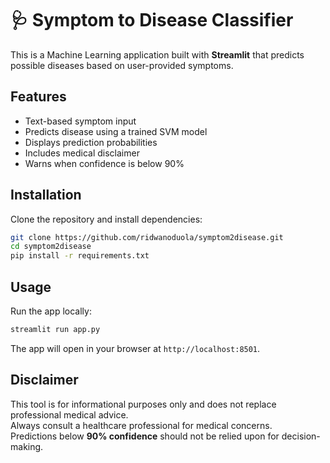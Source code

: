# 🩺 Symptom to Disease Classifier

This is a Machine Learning application built with **Streamlit** that predicts possible diseases based on user-provided symptoms.

## Features
- Text-based symptom input
- Predicts disease using a trained SVM model
- Displays prediction probabilities
- Includes medical disclaimer
- Warns when confidence is below 90%

## Installation
Clone the repository and install dependencies:
```bash
git clone https://github.com/ridwanoduola/symptom2disease.git
cd symptom2disease
pip install -r requirements.txt
```

## Usage
Run the app locally:
```bash
streamlit run app.py
```
The app will open in your browser at `http://localhost:8501`.

## Disclaimer
This tool is for informational purposes only and does not replace professional medical advice.  
Always consult a healthcare professional for medical concerns.  
Predictions below **90% confidence** should not be relied upon for decision-making.
